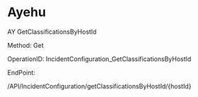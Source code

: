 #     Ayehu


AY GetClassificationsByHostId

Method: Get

OperationID: IncidentConfiguration_GetClassificationsByHostId

EndPoint:

/API/IncidentConfiguration/getClassificationsByHostId/{hostId}
